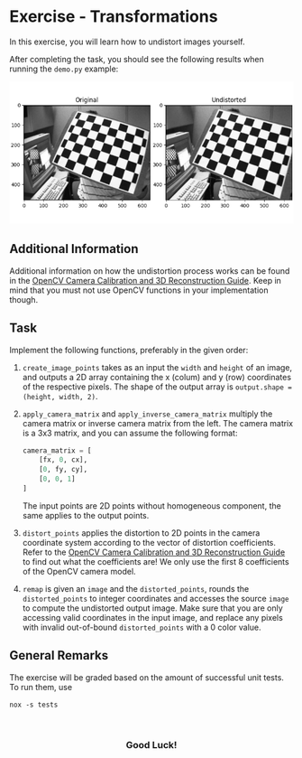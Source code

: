 # Exercise - Transformations

In this exercise, you will learn how to undistort images yourself.

After completing the task, you should see the following results when running the `demo.py` example:

![teaser](./assets/teaser.png)

## Additional Information

Additional information on how the undistortion process works can be found in the [OpenCV Camera Calibration and 3D Reconstruction Guide](https://docs.opencv.org/4.x/d9/d0c/group__calib3d.html).
Keep in mind that you must not use OpenCV functions in your implementation though.

## Task

Implement the following functions, preferably in the given order:

1. `create_image_points` takes as an input the `width` and `height` of an image, and outputs a 2D array containing the x (colum) and y (row) coordinates of the respective pixels. The shape of the output array is `output.shape = (height, width, 2)`.
2. `apply_camera_matrix` and `apply_inverse_camera_matrix` multiply the camera matrix or inverse camera matrix from the left.
    The camera matrix is a 3x3 matrix, and you can assume the following format:

    ```python
    camera_matrix = [
        [fx, 0, cx],
        [0, fy, cy],
        [0, 0, 1]
    ]
    ```
    The input points are 2D points without homogeneous component, the same applies to the output points.
3. `distort_points` applies the distortion to 2D points in the camera coordinate system according to the vector of distortion coefficients.
    Refer to the [OpenCV Camera Calibration and 3D Reconstruction Guide](https://docs.opencv.org/4.x/d9/d0c/group__calib3d.html) to find out what the coefficients are! We only use the first 8 coefficients of the OpenCV camera model.
4. `remap` is given an `image` and the `distorted_points`, rounds the `distorted_points` to integer coordinates and accesses the source `image` to compute the undistorted output image.
    Make sure that you are only accessing valid coordinates in the input image, and replace any pixels with invalid out-of-bound `distorted_points` with a 0 color value.

## General Remarks

The exercise will be graded based on the amount of successful unit tests. To run them, use

```
nox -s tests
```

<br/>
<center><h3>Good Luck!</h3></center>
